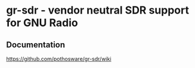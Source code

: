 # gr-sdr - vendor neutral SDR support for GNU Radio

## Documentation
https://github.com/pothosware/gr-sdr/wiki

